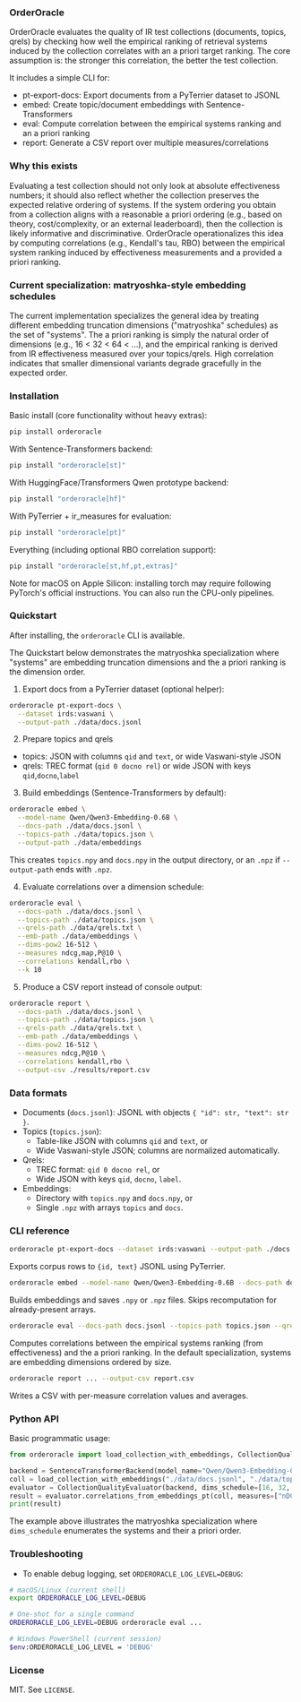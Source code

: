 ### OrderOracle

OrderOracle evaluates the quality of IR test collections (documents, topics, qrels) by checking how well the empirical ranking of retrieval systems induced by the collection correlates with an a priori target ranking. The core assumption is: the stronger this correlation, the better the test collection.

It includes a simple CLI for:
- pt-export-docs: Export documents from a PyTerrier dataset to JSONL
- embed: Create topic/document embeddings with Sentence-Transformers
- eval: Compute correlation between the empirical systems ranking and an a priori ranking
- report: Generate a CSV report over multiple measures/correlations

### Why this exists

Evaluating a test collection should not only look at absolute effectiveness numbers; it should also reflect whether the collection preserves the expected relative ordering of systems. If the system ordering you obtain from a collection aligns with a reasonable a priori ordering (e.g., based on theory, cost/complexity, or an external leaderboard), then the collection is likely informative and discriminative. OrderOracle operationalizes this idea by computing correlations (e.g., Kendall's tau, RBO) between the empirical system ranking induced by effectiveness measurements and a provided a priori ranking.

### Current specialization: matryoshka-style embedding schedules

The current implementation specializes the general idea by treating different embedding truncation dimensions ("matryoshka" schedules) as the set of "systems". The a priori ranking is simply the natural order of dimensions (e.g., 16 < 32 < 64 < ...), and the empirical ranking is derived from IR effectiveness measured over your topics/qrels. High correlation indicates that smaller dimensional variants degrade gracefully in the expected order.

### Installation

Basic install (core functionality without heavy extras):
```bash
pip install orderoracle
```

With Sentence-Transformers backend:
```bash
pip install "orderoracle[st]"
```

With HuggingFace/Transformers Qwen prototype backend:
```bash
pip install "orderoracle[hf]"
```

With PyTerrier + ir_measures for evaluation:
```bash
pip install "orderoracle[pt]"
```

Everything (including optional RBO correlation support):
```bash
pip install "orderoracle[st,hf,pt,extras]"
```

Note for macOS on Apple Silicon: installing torch may require following PyTorch's official instructions. You can also run the CPU-only pipelines.

### Quickstart

After installing, the `orderoracle` CLI is available.

The Quickstart below demonstrates the matryoshka specialization where "systems" are embedding truncation dimensions and the a priori ranking is the dimension order.

1) Export docs from a PyTerrier dataset (optional helper):
```bash
orderoracle pt-export-docs \
  --dataset irds:vaswani \
  --output-path ./data/docs.jsonl
```

2) Prepare topics and qrels
- topics: JSON with columns `qid` and `text`, or wide Vaswani-style JSON
- qrels: TREC format (`qid 0 docno rel`) or wide JSON with keys `qid`,`docno`,`label`

3) Build embeddings (Sentence-Transformers by default):
```bash
orderoracle embed \
  --model-name Qwen/Qwen3-Embedding-0.6B \
  --docs-path ./data/docs.jsonl \
  --topics-path ./data/topics.json \
  --output-path ./data/embeddings
```
This creates `topics.npy` and `docs.npy` in the output directory, or an `.npz` if `--output-path` ends with `.npz`.

4) Evaluate correlations over a dimension schedule:
```bash
orderoracle eval \
  --docs-path ./data/docs.jsonl \
  --topics-path ./data/topics.json \
  --qrels-path ./data/qrels.txt \
  --emb-path ./data/embeddings \
  --dims-pow2 16-512 \
  --measures ndcg,map,P@10 \
  --correlations kendall,rbo \
  --k 10
```

5) Produce a CSV report instead of console output:
```bash
orderoracle report \
  --docs-path ./data/docs.jsonl \
  --topics-path ./data/topics.json \
  --qrels-path ./data/qrels.txt \
  --emb-path ./data/embeddings \
  --dims-pow2 16-512 \
  --measures ndcg,P@10 \
  --correlations kendall,rbo \
  --output-csv ./results/report.csv
```

### Data formats

- Documents (`docs.jsonl`): JSONL with objects `{ "id": str, "text": str }`.
- Topics (`topics.json`):
  - Table-like JSON with columns `qid` and `text`, or
  - Wide Vaswani-style JSON; columns are normalized automatically.
- Qrels:
  - TREC format: `qid 0 docno rel`, or
  - Wide JSON with keys `qid`, `docno`, `label`.
- Embeddings:
  - Directory with `topics.npy` and `docs.npy`, or
  - Single `.npz` with arrays `topics` and `docs`.

### CLI reference

```bash
orderoracle pt-export-docs --dataset irds:vaswani --output-path ./docs.jsonl [--text-field text] [--limit 10000]
```
Exports corpus rows to `{id, text}` JSONL using PyTerrier.

```bash
orderoracle embed --model-name Qwen/Qwen3-Embedding-0.6B --docs-path docs.jsonl --topics-path topics.json --output-path ./embeddings [--device cpu|mps|cuda]
```
Builds embeddings and saves `.npy` or `.npz` files. Skips recomputation for already-present arrays.

```bash
orderoracle eval --docs-path docs.jsonl --topics-path topics.json --qrels-path qrels.txt --emb-path ./embeddings --dims-pow2 16-512 [--measures ndcg,P@10] [--correlations kendall,rbo] [--k 10]
```
Computes correlations between the empirical systems ranking (from effectiveness) and the a priori ranking. In the default specialization, systems are embedding dimensions ordered by size.

```bash
orderoracle report ... --output-csv report.csv
```
Writes a CSV with per-measure correlation values and averages.

### Python API

Basic programmatic usage:
```python
from orderoracle import load_collection_with_embeddings, CollectionQualityEvaluator, SentenceTransformerBackend

backend = SentenceTransformerBackend(model_name="Qwen/Qwen3-Embedding-0.6B")
coll = load_collection_with_embeddings("./data/docs.jsonl", "./data/topics.json", "./data/qrels.txt", "./data/embeddings")
evaluator = CollectionQualityEvaluator(backend, dims_schedule=[16, 32, 64, 128, 256, 512])
result = evaluator.correlations_from_embeddings_pt(coll, measures=["nDCG@10", "P@10"], correlations=["kendall", "rbo"], default_k=10)
print(result)
```
The example above illustrates the matryoshka specialization where `dims_schedule` enumerates the systems and their a priori order.

### Troubleshooting

- To enable debug logging, set `ORDERORACLE_LOG_LEVEL=DEBUG`:
```bash
# macOS/Linux (current shell)
export ORDERORACLE_LOG_LEVEL=DEBUG

# One-shot for a single command
ORDERORACLE_LOG_LEVEL=DEBUG orderoracle eval ...

# Windows PowerShell (current session)
$env:ORDERORACLE_LOG_LEVEL = 'DEBUG'
```

### License

MIT. See `LICENSE`.
